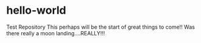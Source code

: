 # hello-world
Test Repository
This perhaps will be the start of great things to come!!
Was there really a moon landing....REALLY!!!
